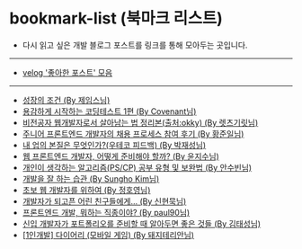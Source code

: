 # bookmark-list (북마크 리스트)

* 다시 읽고 싶은 개발 블로그 포스트를 링크를 통해 모아두는 곳입니다.

* * *

* <a href="https://velog.io/lists/liked">velog '좋아한 포스트' 모음</a>

* * *

* <a href="http://jamestic.egloos.com/3288119">성장의 조건 (By 제임스님)</a>
* <a href="https://covenant.tistory.com/141">용감하게 시작하는 코딩테스트 1편 (By Covenant님)</a>
* <a href="https://youngban.tistory.com/16">비전공자 웹개발자로서 살아남는 법 정리본(출처:okky) (By 렛츠기릿님)</a>
* <a href="https://zuminternet.github.io/zum-front-recurit-review/">주니어 프론트엔드 개발자의 채용 프로세스 참여 후기 (By 황준일님)</a>
* <a href="https://youngban.tistory.com/16">내 업의 본질은 무엇인가?(우테코 피드백) (By 박재성님)</a>
* <a href="https://medium.com/codesquad-kr/%EC%9B%B9-%ED%94%84%EB%A1%A0%ED%8A%B8%EC%97%94%EB%93%9C-%EA%B0%9C%EB%B0%9C%EC%9E%90-%EC%96%B4%EB%96%BB%EA%B2%8C-%EC%A4%80%EB%B9%84%ED%95%B4%EC%95%BC-%ED%95%A0%EA%B9%8C-5ac7bb6ff2a9">웹 프론트엔드 개발자, 어떻게 준비해야 할까? (By 윤지수님)</a>
* <a href="https://subinium.github.io/PS-Study-Types-and-Complements/">개인이 생각하는 알고리즘(PS/CP) 공부 유형 및 보완법 (By 안수빈님)</a>
* <a href="https://blog.shiren.dev/2021-05-17/">개발을 잘 하는 습관 (By Sungho Kim님)</a>
* <a href="https://wayhome25.github.io/etc/2017/02/21/for-junior-web-developer/">초보 웹 개발자를 위하여 (By 정호영님)</a>
* <a href="https://brunch.co.kr/@supims/2#comment">개발자가 되고픈 어린 친구들에게... (By 신현묵님)</a>
* <a href="https://seunghyun90.tistory.com/77">프론트엔드 개발, 뭐하는 직종이야? (By paul90님)</a>
* <a href="https://medium.com/%EC%98%A4%EC%9D%BC%EB%82%98%EC%9A%B0-%ED%8C%80-%EB%B8%94%EB%A1%9C%EA%B7%B8/%EC%A3%BC%EB%8B%88%EC%96%B4-%EA%B0%9C%EB%B0%9C%EC%9E%90%EA%B0%80-%ED%8F%AC%ED%8A%B8%ED%8F%B4%EB%A6%AC%EC%98%A4%EB%A5%BC-%EC%A4%80%EB%B9%84%ED%95%A0-%EB%95%8C-%EC%95%8C%EC%95%84%EB%91%90%EB%A9%B4-%EC%A2%8B%EC%9D%80-%EA%B2%83%EB%93%A4-ac5304a9ecb9">신입 개발자가 포트폴리오를 준비할 때 알아두면 좋은 것들 (By 김태성님)</a>
* <a href="https://yonefactory.tistory.com/10">[1인개발] 다이어리 (모바일 게임) (By 돼지테리안님)</a>
